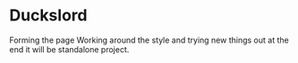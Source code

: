 # Duckslord
Forming the page
Working around the style and trying new things out
at the end it will be standalone project.
